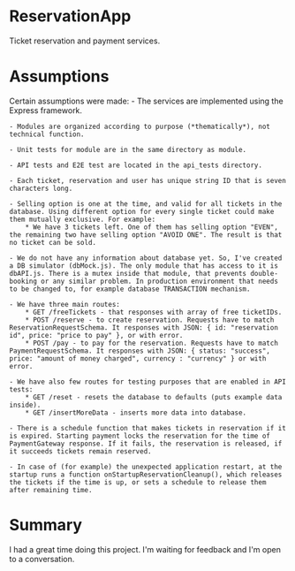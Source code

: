 # ReservationApp

Ticket reservation and payment services.

# Assumptions

Certain assumptions were made:
    - The services are implemented using the Express framework.

    - Modules are organized according to purpose (*thematically*), not technical function.

    - Unit tests for module are in the same directory as module.

    - API tests and E2E test are located in the api_tests directory.

    - Each ticket, reservation and user has unique string ID that is seven characters long.

    - Selling option is one at the time, and valid for all tickets in the database. Using different option for every single ticket could make them mutually exclusive. For example:
        * We have 3 tickets left. One of them has selling option "EVEN", the remaining two have selling option "AVOID ONE". The result is that no ticket can be sold.

    - We do not have any information about database yet. So, I've created a DB simulator (dbMock.js). The only module that has access to it is dbAPI.js. There is a mutex inside that module, that prevents double-booking or any similar problem. In production environment that needs to be changed to, for example database TRANSACTION mechanism.

    - We have three main routes: 
        * GET /freeTickets - that responses with array of free ticketIDs.
        * POST /reserve - to create reservation. Requests have to match ReservationRequestSchema. It responses with JSON: { id: "reservation id", price: "price to pay" }, or with error.
        * POST /pay - to pay for the reservation. Requests have to match PaymentRequestSchema. It responses with JSON: { status: "success", price: "amount of money charged", currency : "currency" } or with error.

    - We have also few routes for testing purposes that are enabled in API tests:
        * GET /reset - resets the database to defaults (puts example data inside).
        * GET /insertMoreData - inserts more data into database.

    - There is a schedule function that makes tickets in reservation if it is expired. Starting payment locks the reservation for the time of PaymentGateway response. If it fails, the reservation is released, if it succeeds tickets remain reserved.

    - In case of (for example) the unexpected application restart, at the startup runs a function onStartupReservationCleanup(), which releases the tickets if the time is up, or sets a schedule to release them after remaining time.

# Summary
I had a great time doing this project. I'm waiting for feedback and I'm open to a conversation.